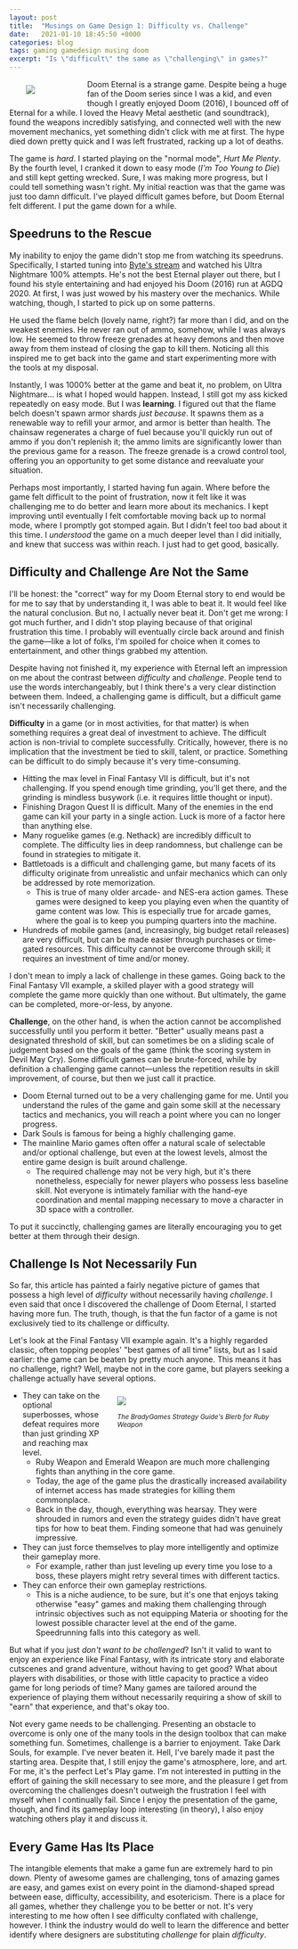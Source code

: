 ```yaml
---
layout: post
title:  "Musings on Game Design 1: Difficulty vs. Challenge"
date:   2021-01-10 18:45:50 +0000
categories: blog
tags: gaming gamedesign musing doom
excerpt: "Is \"difficult\" the same as \"challenging\" in games?"
---
```


<div style="float: left; padding: 10px 10px 10px 30px; min-width: 100px; max-width: 400px;">
<img src="/images/doom-eternal-marauder.jpg" />
</div>

Doom Eternal is a strange game. Despite being a huge fan of the Doom series since I was a kid, and even though I greatly enjoyed Doom (2016), I bounced off of Eternal for a while. I loved the Heavy Metal aesthetic (and soundtrack), found the weapons incredibly satisfying, and connected well with the new movement mechanics, yet something didn't click with me at first. The hype died down pretty quick and I was left frustrated, racking up a lot of deaths. 

The game is _hard_. I started playing on the "normal mode", _Hurt Me Plenty_. By the fourth level, I cranked it down to easy mode (_I'm Too Young to Die_) and still kept getting wrecked. Sure, I was making more progress, but I could tell something wasn't right. My initial reaction was that the game was just too damn difficult. I've played difficult games before, but Doom Eternal felt different. I put the game down for a while.

## Speedruns to the Rescue

My inability to enjoy the game didn't stop me from watching its speedruns. Specifically, I started tuning into [Byte's stream](https://www.twitch.tv/byteme) and watched his Ultra Nightmare 100% attempts. He's not the best Eternal player out there, but I found his style entertaining and had enjoyed his Doom (2016) run at AGDQ 2020. At first, I was just wowed by his mastery over the mechanics. While watching, though, I started to pick up on some patterns.

He used the flame belch (lovely name, right?) far more than I did, and on the weakest enemies. He never ran out of ammo, somehow, while I was always low. He seemed to throw freeze grenades at heavy demons and then move away from them instead of closing the gap to kill them. Noticing all this inspired me to get back into the game and start experimenting more with the tools at my disposal.

Instantly, I was 1000% better at the game and beat it, no problem, on Ultra Nightmare... is what I hoped would happen. Instead, I still got my ass kicked repeatedly on easy mode. But I was **learning**. I figured out that the flame belch doesn't spawn armor shards _just because_. It spawns them as a renewable way to refill your armor, and armor is better than health. The chainsaw regenerates a charge of fuel because you'll quickly run out of ammo if you don't replenish it; the ammo limits are significantly lower than the previous game for a reason. The freeze grenade is a crowd control tool, offering you an opportunity to get some distance and reevaluate your situation.

Perhaps most importantly, I started having fun again. Where before the game felt difficult to the point of frustration, now it felt like it was challenging me to do better and learn more about its mechanics. I kept improving until eventually I felt comfortable moving back up to normal mode, where I promptly got stomped again. But I didn't feel too bad about it this time. I _understood_ the game on a much deeper level than I did initially, and knew that success was within reach. I just had to get good, basically.

## Difficulty and Challenge Are Not the Same

I'll be honest: the "correct" way for my Doom Eternal story to end would be for me to say that by understanding it, I was able to beat it. It would feel like the natural conclusion. But no, I actually never beat it. Don't get me wrong: I got much further, and I didn't stop playing because of that original frustration this time. I probably will eventually circle back around and finish the game—like a lot of folks, I'm spoiled for choice when it comes to entertainment, and other things grabbed my attention.

Despite having not finished it, my experience with Eternal left an impression on me about the contrast between _difficulty_ and _challenge_. People tend to use the words interchangeably, but I think there's a very clear distinction between them. Indeed, a challenging game is difficult, but a difficult game isn't necessarily challenging. 

**Difficulty** in a game (or in most activities, for that matter) is when something requires a great deal of investment to achieve. The difficult action is non-trivial to complete successfully. Critically, however, there is no implication that the investment be tied to skill, talent, or practice. Something can be difficult to do simply because it's very time-consuming. 

* Hitting the max level in Final Fantasy VII is difficult, but it's not challenging. If you spend enough time grinding, you'll get there, and the grinding is mindless busywork (i.e. it requires little thought or input).
* Finishing Dragon Quest II is difficult. Many of the enemies in the end game can kill your party in a single action. Luck is more of a factor here than anything else.
* Many roguelike games (e.g. Nethack) are incredibly difficult to complete. The difficulty lies in deep randomness, but challenge can be found in strategies to mitigate it.
* Battletoads is a difficult and challenging game, but many facets of its difficulty originate from unrealistic and unfair mechanics which can only be addressed by rote memorization. 
    - This is true of many older arcade- and NES-era action games. These games were designed to keep you playing even when the quantity of game content was low. This is especially true for arcade games, where the goal is to keep you pumping quarters into the machine.
* Hundreds of mobile games (and, increasingly, big budget retail releases) are very difficult, but can be made easier through purchases or time-gated resources. This difficulty cannot be overcome through skill; it requires an investment of time and/or money.

I don't mean to imply a lack of challenge in these games. Going back to the Final Fantasy VII example, a skilled player with a good strategy will complete the game more quickly than one without. But ultimately, the game can be completed, more-or-less, by anyone.

**Challenge**, on the other hand, is when the action cannot be accomplished successfully until you perform it better. "Better" usually means past a designated threshold of skill, but can sometimes be on a sliding scale of judgement based on the goals of the game (think the scoring system in Devil May Cry). Some difficult games can be brute-forced, while by definition a challenging game cannot—unless the repetition results in skill improvement, of course, but then we just call it practice.

* Doom Eternal turned out to be a very challenging game for me. Until you understand the rules of the game and gain some skill at the necessary tactics and mechanics, you will reach a point where you can no longer progress.
* Dark Souls is famous for being a highly challenging game.
* The mainline Mario games often offer a natural scale of selectable and/or optional challenge, but even at the lowest levels, almost the entire game design is built around challenge. 
    - The required challenge may not be very high, but it's there nonetheless, especially for newer players who possess less baseline skill. Not everyone is intimately familiar with the hand-eye coordination and mental mapping necessary to move a character in 3D space with a controller.

To put it succinctly, challenging games are literally encouraging you to get better at them through their design.

## Challenge Is Not Necessarily Fun

So far, this article has painted a fairly negative picture of games that possess a high level of _difficulty_ without necessarily having _challenge_. I even said that once I discovered the challenge of Doom Eternal, I started having more fun. The truth, though, is that the fun factor of a game is not exclusively tied to its challenge or difficulty. 

Let's look at the Final Fantasy VII example again. It's a highly regarded classic, often topping peoples' "best games of all time" lists, but as I said earlier: the game can be beaten by pretty much anyone. This means it has no challenge, right? Well, maybe not in the core game, but players seeking a challenge actually have several options.

<div style="float: right; padding: 10px 10px 10px 30px; min-width: 100px; max-width: 300px;">
<a href="/images/ff7-bradygames-rubyweapon.png" target="_blank"><img src="/images/ff7-bradygames-rubyweapon.png" /></a>
<figcaption>
    <div><p><small><em>The BradyGames Strategy Guide's Blerb for Ruby Weapon</em></small></p></div>
</figcaption>
</div>

* They can take on the optional superbosses, whose defeat requires more than just grinding XP and reaching max level. 
    - Ruby Weapon and Emerald Weapon are much more challenging fights than anything in the core game. 
    - Today, the age of the game plus the drastically increased availability of internet access has made strategies for killing them commonplace. 
    - Back in the day, though, everything was hearsay. They were shrouded in rumors and even the strategy guides didn't have great tips for how to beat them. Finding someone that had was genuinely impressive.
* They can just force themselves to play more intelligently and optimize their gameplay more.
    - For example, rather than just leveling up every time you lose to a boss, these players might retry several times with different tactics.
* They can enforce their own gameplay restrictions. 
    - This is a niche audience, to be sure, but it's one that enjoys taking otherwise "easy" games and making them challenging through intrinsic objectives such as not equipping Materia or shooting for the lowest possible character level at the end of the game. Speedrunning falls into this category as well.

But what if you just _don't want to be challenged_? Isn't it valid to want to enjoy an experience like Final Fantasy, with its intricate story and elaborate cutscenes and grand adventure, without having to get good? What about players with disabilities, or those with little capacity to practice a video game for long periods of time? Many games are tailored around the experience of playing them without necessarily requiring a show of skill to "earn" that experience, and that's okay too. 

Not every game needs to be challenging. Presenting an obstacle to overcome is only one of the many tools in the design toolbox that can make something fun. Sometimes, challenge is a barrier to enjoyment. Take Dark Souls, for example. I've never beaten it. Hell, I've barely made it past the starting area. Despite that, I still enjoy the game's atmosphere, lore, and art. For me, it's the perfect Let's Play game. I'm not interested in putting in the effort of gaining the skill necessary to see more, and the pleasure I get from overcoming the challenges doesn't outweigh the frustration I feel with myself when I continually fail. Since I enjoy the presentation of the game, though, and find its gameplay loop interesting (in theory), I also enjoy watching others play it and discuss it.

## Every Game Has Its Place

The intangible elements that make a game fun are extremely hard to pin down. Plenty of awesome games are challenging, tons of amazing games are easy, and games exist on every point in the diamond-shaped spread between ease, difficulty, accessibility, and esotericism. There is a place for all games, whether they challenge you to be better or not. It's very interesting to me how often I see difficulty conflated with challenge, however. I think the industry would do well to learn the difference and better identify where designers are substituting _challenge_ for plain _difficulty_.